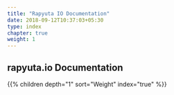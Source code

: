 ```yaml
---
title: "Rapyuta IO Documentation"
date: 2018-09-12T10:37:03+05:30
type: index
chapter: true
weight: 1
---
```



## rapyuta.io Documentation

{{% children depth="1" sort="Weight" index="true" %}}
